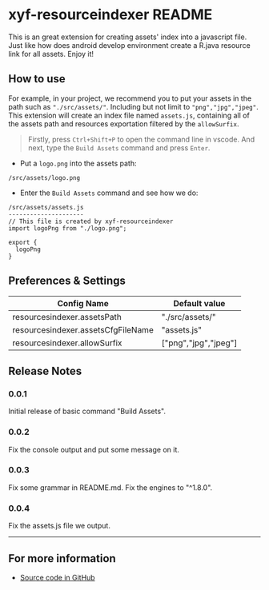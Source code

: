 # xyf-resourceindexer README

This is an great extension for creating assets' index into a javascript file. Just like how does android develop environment create a R.java resource link for all assets. Enjoy it!

## How to use

For example, in your project, we recommend you to put your assets in the path such as `"./src/assets/"`. Including but not limit to `"png","jpg","jpeg"`. This extension will create an index file named `assets.js`, containing all of the assets path and resources exportation filtered by the `allowSurfix`.

> Firstly, press `Ctrl+Shift+P` to open the command line in vscode. And next, type the `Build Assets` command and press `Enter`.

- Put a `logo.png` into the assets path:

```
/src/assets/logo.png
```

- Enter the `Build Assets` command and see how we do:

```
/src/assets/assets.js
---------------------
// This file is created by xyf-resourceindexer
import logoPng from "./logo.png";

export {
  logoPng
}

```

## Preferences & Settings

| Config Name                        | Default value        |
| ---------------------------------- | -------------------- |
| resourcesindexer.assetsPath        | "./src/assets/"      |
| resourcesindexer.assetsCfgFileName | "assets.js"          |
| resourcesindexer.allowSurfix       | ["png","jpg","jpeg"] |

## Release Notes

### 0.0.1

Initial release of basic command "Build Assets".

### 0.0.2

Fix the console output and put some message on it.

### 0.0.3

Fix some grammar in README.md.
Fix the engines to "^1.8.0".

### 0.0.4

Fix the assets.js file we output.

---

## For more information

- [Source code in GitHub](https://github.com/sheeyphone/xyf-resourceindexer)

